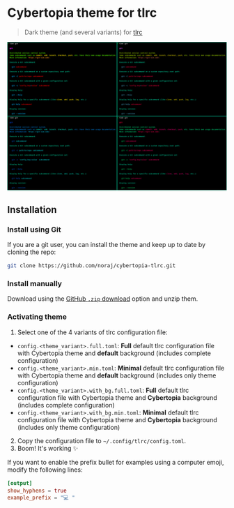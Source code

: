 # Cybertopia theme for tlrc

> Dark theme (and several variants) for [tlrc](https://github.com/tldr-pages/tlrc)

![screenshot](preview.png)

## Installation

### Install using Git

If you are a git user, you can install the theme and keep up to date by cloning the repo:

```bash
git clone https://github.com/noraj/cybertopia-tlrc.git
```

### Install manually

Download using the [GitHub `.zip` download](https://github.com/noraj/cybertopia-tlrc/archive/master.zip) option and unzip them.

### Activating theme

1. Select one of the 4 variants of tlrc configuration file:
  - `config.<theme_variant>.full.toml`: **Full** default tlrc configuration file with Cybertopia theme and **default** background (includes complete configuration)
  - `config.<theme_variant>.min.toml`: **Minimal** default tlrc configuration file with Cybertopia theme and **default** background (includes only theme configuration)
  - `config.<theme_variant>.with_bg.full.toml`: **Full** default tlrc configuration file with Cybertopia theme and **Cybertopia** background (includes complete configuration)
  - `config.<theme_variant>.with_bg.min.toml`: **Minimal** default tlrc configuration file with Cybertopia theme and **Cybertopia** background (includes only theme configuration)
2. Copy the configuration file to `~/.config/tlrc/config.toml`.
3. Boom! It's working ✨

If you want to enable the prefix bullet for examples using a computer emoji, modify the following lines:

```toml
[output]
show_hyphens = true
example_prefix = "💻 "
```
